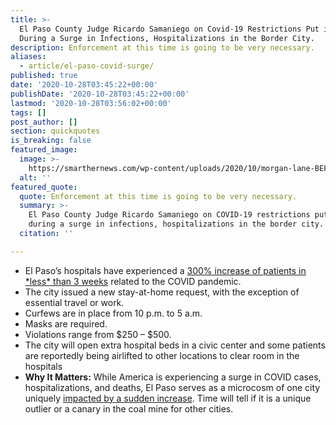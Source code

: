```yaml
---
title: >-
  El Paso County Judge Ricardo Samaniego on Covid-19 Restrictions Put in Place
  During a Surge in Infections, Hospitalizations in the Border City.
description: Enforcement at this time is going to be very necessary.
aliases:
  - article/el-paso-covid-surge/
published: true
date: '2020-10-28T03:45:22+00:00'
publishDate: '2020-10-28T03:45:22+00:00'
lastmod: '2020-10-28T03:56:02+00:00'
tags: []
post_author: []
section: quickquotes
is_breaking: false
featured_image:
  image: >-
    https://smarthernews.com/wp-content/uploads/2020/10/morgan-lane-BEF-7cpER3s-unsplash-1024x682.jpg
  alt: ''
featured_quote:
  quote: Enforcement at this time is going to be very necessary.
  summary: >-
    El Paso County Judge Ricardo Samaniego on COVID-19 restrictions put in place
    during a surge in infections, hospitalizations in the border city.
  citation: ''

---
```

*   El Paso’s hospitals have experienced a [300% increase of patients in \*less\* than 3 weeks](https://www.texastribune.org/2020/10/25/el-paso-coronavirus-stay-home/) related to the COVID pandemic.
*   The city issued a new stay-at-home request, with the exception of essential travel or work.
*   Curfews are in place from 10 p.m. to 5 a.m.
*   Masks are required.
*   Violations range from $250 – $500.
*   The city will open extra hospital beds in a civic center and some patients are reportedly being airlifted to other locations to clear room in the hospitals
*   **Why It Matters:** While America is experiencing a surge in COVID cases, hospitalizations, and deaths, El Paso serves as a microcosm of one city uniquely [impacted by a sudden increase](https://www.elpasotimes.com/story/news/health/2020/10/27/el-paso-covid-19-hospitalizations-near-900-fort-bliss-sets-curfew/3747326001/). Time will tell if it is a unique outlier or a canary in the coal mine for other cities.